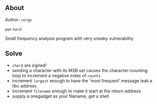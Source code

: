 ## About

Author: `corgo`

`pwn` `hard`


Small frequency analysis program with very sneaky vulnerability

## Solve

 - `char`s are signed!
 - sending a character with its MSB set causes the character-counting loop to increment a negative index of `counts`
 - increment `largest` enough to have the 'most frequent' message leak a libc address
 - increment `filename` enough to make it start at the return address
 - supply a onegadget as your filename, get a shell
